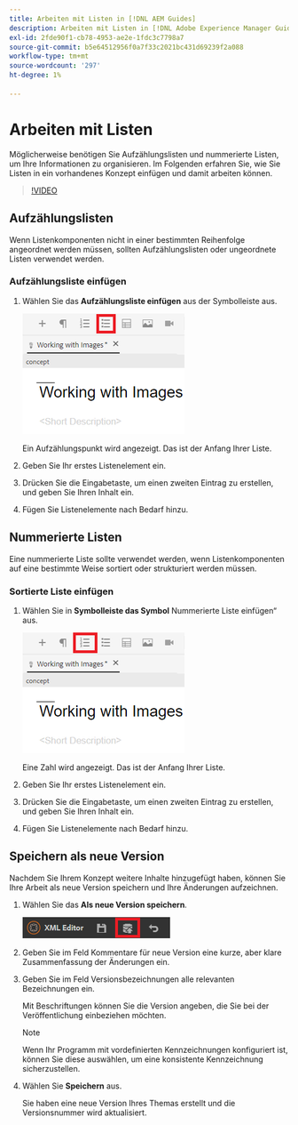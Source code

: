 ```yaml
---
title: Arbeiten mit Listen in [!DNL AEM Guides]
description: Arbeiten mit Listen in [!DNL Adobe Experience Manager Guides]
exl-id: 2fde90f1-cb78-4953-ae2e-1fdc3c7798a7
source-git-commit: b5e64512956f0a7f33c2021bc431d69239f2a088
workflow-type: tm+mt
source-wordcount: '297'
ht-degree: 1%

---
```


# Arbeiten mit Listen

Möglicherweise benötigen Sie Aufzählungslisten und nummerierte Listen, um Ihre Informationen zu organisieren. Im Folgenden erfahren Sie, wie Sie Listen in ein vorhandenes Konzept einfügen und damit arbeiten können.

>[!VIDEO](https://video.tv.adobe.com/v/336658?quality=12&learn=on)

## Aufzählungslisten

Wenn Listenkomponenten nicht in einer bestimmten Reihenfolge angeordnet werden müssen, sollten Aufzählungslisten oder ungeordnete Listen verwendet werden.

### Aufzählungsliste einfügen

1. Wählen Sie das **Aufzählungsliste einfügen** aus der Symbolleiste aus.

   ![Symbol für Aufzählungslisten einfügen](images/lesson-6/insert-bulleted-list.png)

   Ein Aufzählungspunkt wird angezeigt. Das ist der Anfang Ihrer Liste.

1. Geben Sie Ihr erstes Listenelement ein.
1. Drücken Sie die Eingabetaste, um einen zweiten Eintrag zu erstellen, und geben Sie Ihren Inhalt ein.
1. Fügen Sie Listenelemente nach Bedarf hinzu.

## Nummerierte Listen

Eine nummerierte Liste sollte verwendet werden, wenn Listenkomponenten auf eine bestimmte Weise sortiert oder strukturiert werden müssen.

### Sortierte Liste einfügen

1. Wählen Sie in **Symbolleiste das Symbol** Nummerierte Liste einfügen“ aus.

   ![Symbol für nummerierte Listen einfügen](images/lesson-6/insert-numbered-list.png)

   Eine Zahl wird angezeigt. Das ist der Anfang Ihrer Liste.

1. Geben Sie Ihr erstes Listenelement ein.
1. Drücken Sie die Eingabetaste, um einen zweiten Eintrag zu erstellen, und geben Sie Ihren Inhalt ein.
1. Fügen Sie Listenelemente nach Bedarf hinzu.

## Speichern als neue Version

Nachdem Sie Ihrem Konzept weitere Inhalte hinzugefügt haben, können Sie Ihre Arbeit als neue Version speichern und Ihre Änderungen aufzeichnen.

1. Wählen Sie das **Als neue Version speichern**.

   ![Als neue Version speichern](images/common/save-as-new-version.png)

1. Geben Sie im Feld Kommentare für neue Version eine kurze, aber klare Zusammenfassung der Änderungen ein.
1. Geben Sie im Feld Versionsbezeichnungen alle relevanten Bezeichnungen ein.

   Mit Beschriftungen können Sie die Version angeben, die Sie bei der Veröffentlichung einbeziehen möchten.

   >[!NOTE]
   > 
   > Wenn Ihr Programm mit vordefinierten Kennzeichnungen konfiguriert ist, können Sie diese auswählen, um eine konsistente Kennzeichnung sicherzustellen.

1. Wählen Sie **Speichern** aus.

   Sie haben eine neue Version Ihres Themas erstellt und die Versionsnummer wird aktualisiert.
